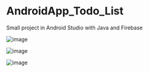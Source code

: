 # AndroidApp_Todo_List
 Small project in Android Studio with Java and Firebase
 
 ![image](https://user-images.githubusercontent.com/36272145/205518176-b8b82ff8-24e0-4fee-99ed-da2adde7375a.png)

![image](https://user-images.githubusercontent.com/36272145/205518194-19d3ac6e-56ee-4b77-a2be-a89b141bf97d.png)

![image](https://user-images.githubusercontent.com/36272145/205518206-f1813cd8-3ca4-4530-862a-ab3514e79bbc.png)


